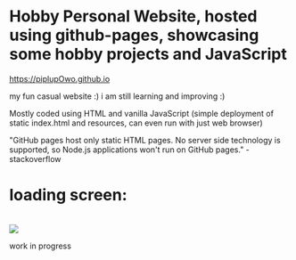 # Hobby Personal Website, hosted using github-pages, showcasing some hobby projects and JavaScript
<a href="https://piplupowo.github.io/">https://piplupOwo.github.io</a>
<p>my fun casual website :) i am still learning and improving :)</p>
<p>Mostly coded using HTML and vanilla JavaScript (simple deployment of static index.html and resources, can even run with just web browser)</p>
<p>"GitHub pages host only static HTML pages. No server side technology is supported, so Node.js applications won't run on GitHub pages." - stackoverflow
<h1>loading screen: </h1>
<br>
<img src="https://github.com/piplupOwo/piplupOwo.github.io/blob/main/resources/bg3.gif?raw=true" />

work in progress
